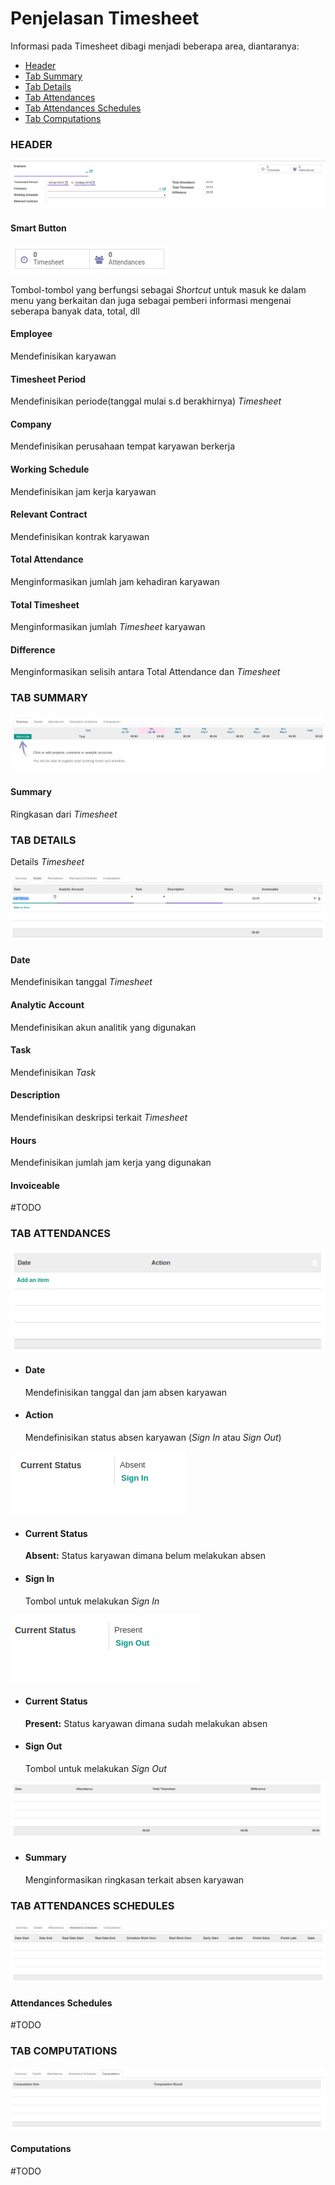 # Penjelasan Timesheet

Informasi pada Timesheet dibagi menjadi beberapa area, diantaranya:
* [Header](#bagian-header)
* [Tab Summary](#tab-summary)
* [Tab Details](#tab-details)
* [Tab Attendances](#tab-attendances)
* [Tab Attendances Schedules](#tab-attendances-schedules)
* [Tab Computations](#tab-computations)

### <a name="bagian-header">HEADER</a>

![](../../img/timesheet/header.png)

#### <a name="field-smart-button">Smart Button</a>

![](../../img/timesheet/smart-button.png)<br/>

Tombol-tombol yang berfungsi sebagai *Shortcut* untuk masuk ke dalam menu yang berkaitan dan juga sebagai pemberi informasi mengenai seberapa banyak data, total, dll <br />

#### <a name="field-employee">Employee</a>

Mendefinisikan karyawan

#### <a name="field-timesheet-period">Timesheet Period</a>

Mendefinisikan periode(tanggal mulai s.d berakhirnya) *Timesheet*

#### <a name="field-company">Company</a>

Mendefinisikan perusahaan tempat karyawan berkerja

#### <a name="field-working-schedule">Working Schedule</a>

Mendefinisikan jam kerja karyawan

#### <a name="field-relevant-contract">Relevant Contract</a>

Mendefinisikan kontrak karyawan

#### <a name="field-total-attendance">Total Attendance</a>

Menginformasikan jumlah jam kehadiran karyawan

#### <a name="field-total-timesheet">Total Timesheet</a>

Menginformasikan jumlah *Timesheet* karyawan

#### <a name="field-difference">Difference</a>

Menginformasikan selisih antara Total Attendance dan *Timesheet*

### <a name="tab-summary">TAB SUMMARY</a>

![](../../img/timesheet/tab-summary.png)

#### <a name="field-summary">Summary</a>

Ringkasan dari *Timesheet*

### <a name="tab-details">TAB DETAILS</a>
Details *Timesheet*

![](../../img/timesheet/tab-details.png)

#### <a name="field-date">Date</a>

Mendefinisikan tanggal *Timesheet*

#### <a name="field-analytic-account">Analytic Account</a>

Mendefinisikan akun analitik yang digunakan

#### <a name="field-task">Task</a>

Mendefinisikan *Task*

#### <a name="field-description">Description</a>

Mendefinisikan deskripsi terkait *Timesheet*

#### <a name="field-hours">Hours</a>

Mendefinisikan jumlah jam kerja yang digunakan

#### <a name="field-invoiceable">Invoiceable</a>

#TODO

### <a name="tab-attendances">TAB ATTENDANCES</a>

![](../../img/timesheet/tab-attendances-1.png)

* #### <a name="field-att-date">Date</a>
    Mendefinisikan tanggal dan jam absen karyawan

* #### <a name="field-att-action">Action</a>
    Mendefinisikan status absen karyawan (*Sign In* atau *Sign Out*)

![](../../img/timesheet/tab-attendances-2.png)

* #### <a name="field-status-absent">Current Status</a>
    **Absent:** Status karyawan dimana belum melakukan absen

* #### <a name="field-sing-in">Sign In</a>
    Tombol untuk melakukan *Sign In*

![](../../img/timesheet/tab-attendances-2-2.png)

* #### <a name="field-status-absent">Current Status</a>
    **Present:** Status karyawan dimana sudah melakukan absen

* #### <a name="field-sing-in">Sign Out</a>
    Tombol untuk melakukan *Sign Out*

![](../../img/timesheet/tab-attendances-3.png)

* #### <a name="field-att-summary">Summary</a>
    Menginformasikan ringkasan terkait absen karyawan

### <a name="tab-attendances-schedules">TAB ATTENDANCES SCHEDULES</a>

![](../../img/timesheet/tab-attendances-schedules.png)

#### <a name="field-attendances-schedules">Attendances Schedules</a>

#TODO

### <a name="tab-computations">TAB COMPUTATIONS</a>

![](../../img/timesheet/tab-computations.png)

#### <a name="field-computations">Computations</a>

#TODO